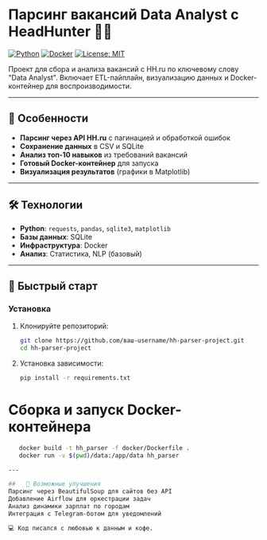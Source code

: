 # Парсинг вакансий Data Analyst с HeadHunter 🕵️‍♂️

[![Python](https://img.shields.io/badge/Python-3.9%2B-blue?logo=python)](https://www.python.org/)
[![Docker](https://img.shields.io/badge/Docker-✓-blue?logo=docker)](https://www.docker.com/)
[![License: MIT](https://img.shields.io/badge/License-MIT-green.svg)](https://opensource.org/licenses/MIT)

Проект для сбора и анализа вакансий с HH.ru по ключевому слову "Data Analyst". Включает ETL-пайплайн, визуализацию данных и Docker-контейнер для воспроизводимости.

---

## 📌 Особенности
- **Парсинг через API HH.ru** с пагинацией и обработкой ошибок
- **Сохранение данных** в CSV и SQLite
- **Анализ топ-10 навыков** из требований вакансий
- **Готовый Docker-контейнер** для запуска
- **Визуализация результатов** (графики в Matplotlib)

---

## 🛠 Технологии
- **Python**: `requests`, `pandas`, `sqlite3`, `matplotlib`
- **Базы данных**: SQLite
- **Инфраструктура**: Docker
- **Анализ**: Статистика, NLP (базовый)

---

## 🚀 Быстрый старт

### Установка
1. Клонируйте репозиторий:
   ```bash
   git clone https://github.com/ваш-username/hh-parser-project.git
   cd hh-parser-project
   
2. Установка зависимости:
   ```bash
   pip install -r requirements.txt

# Сборка и запуск Docker-контейнера
```bash
   docker build -t hh_parser -f docker/Dockerfile .
   docker run -v $(pwd)/data:/app/data hh_parser

---

##   🔮 Возможные улучшения
Парсинг через BeautifulSoup для сайтов без API
Добавление Airflow для оркестрации задач
Анализ динамики зарплат по городам
Интеграция с Telegram-ботом для уведомлений

💻 Код писался с любовью к данным и кофе.
